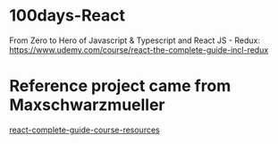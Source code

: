 # 100days-React
From Zero to Hero of Javascript & Typescript and React JS - Redux: 
https://www.udemy.com/course/react-the-complete-guide-incl-redux


# Reference project came from Maxschwarzmueller
[react-complete-guide-course-resources](https://github.com/academind/react-complete-guide-course-resources)
